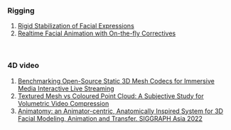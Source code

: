 ### Rigging
1. [Rigid Stabilization of Facial Expressions](https://studios.disneyresearch.com/2014/07/27/rigid-stabilization-of-facial-expressions/#:~:text=In%20order%20to%20extract%20true,and%20error%2Dprone%20manual%20process.)
2. [Realtime Facial Animation with On-the-fly Correctives](https://www.hao-li.com/Hao_Li/Hao_Li_-_publications_%5bRealtime_Facial_Animation_with_On-the-fly_Correctives%5d.html)

<br>

### 4D video

1. [Benchmarking Open-Source Static 3D Mesh
Codecs for Immersive Media Interactive Live
Streaming](http://vcl.iti.gr/vclNew/wp-content/uploads/2019/02/benchmarking_open_source_static.pdf)
2. [Textured Mesh vs Coloured Point Cloud: A Subjective Study for Volumetric Video Compression](https://ieeexplore.ieee.org/document/9123137)
3. [Animatomy: an Animator-centric, Anatomically Inspired System for 3D Facial Modeling, Animation and Transfer. SIGGRAPH Asia 2022](https://www.dgp.toronto.edu/projects/animatomy/)
